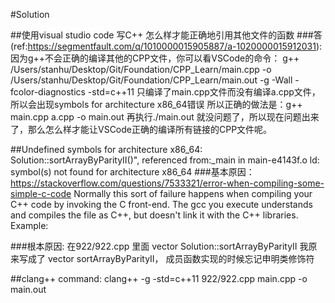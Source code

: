 #Solution

##使用visual studio code 写C++ 怎么样才能正确地引用其他文件的函数
###答(ref:https://segmentfault.com/q/1010000015905887/a-1020000015912031):
因为g++不会正确的编译其他的CPP文件，你可以看VSCode的命令：
g++ /Users/stanhu/Desktop/Git/Foundation/CPP_Learn/main.cpp -o /Users/stanhu/Desktop/Git/Foundation/CPP_Learn/main.out -g -Wall -fcolor-diagnostics -std=c++11
只编译了main.cpp文件而没有编译a.cpp文件，所以会出现symbols for architecture x86_64错误
所以正确的做法是：g++ main.cpp a.cpp -o main.out
再执行./main.out
就没问题了，所以现在问题出来了，那么怎么样才能让VSCode正确的编译所有链接的CPP文件呢。

##Undefined symbols for architecture x86_64: Solution::sortArrayByParityII()", referenced from:_main in main-e4143f.o ld: symbol(s) not found for architecture x86_64
###基本原因：https://stackoverflow.com/questions/7533321/error-when-compiling-some-simple-c-code
Normally this sort of failure happens when compiling your C++ code by invoking the C front-end. The gcc you execute understands and compiles the file as C++, but doesn't link it with the C++ libraries. Example:

###根本原因: 
在922/922.cpp 里面 vector<int> Solution::sortArrayByParityII
我原来写成了 vector<int> sortArrayByParityII， 成员函数实现的时候忘记申明类修饰符

##clang++ command:
clang++ -g -std=c++11 922/922.cpp main.cpp -o main.out
